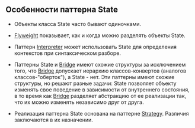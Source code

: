 ## Особенности паттерна State

* Объекты класса State часто бывают одиночками.

* [Flyweight] показывает, как и когда можно разделять объекты State.

* Паттерн [Interpreter] может использовать State для определения контекстов при синтаксическом разборе.

* Паттерны State и [Bridge] имеют схожие структуры за исключением того,
что [Bridge] допускает иерархию классов-конвертов (аналогов классов-"оберток"), а State - нет.
Эти паттерны имеют схожие структуры, но решают разные задачи:
State позволяет объекту изменять свое поведение в зависимости от внутреннего состояния,
в то время как [Bridge] разделяет абстракцию от ее реализации так, что их можно изменять независимо друг от друга.

* Реализация паттерна State основана на паттерне [Strategy]. Различия заключаются в их назначении.

[Flyweight]: https://github.com/AlvinGames/design-patterns-cpp/tree/master/Structural%20Patterns/Flyweight
[Interpreter]: https://github.com/AlvinGames/design-patterns-cpp/tree/master/Behavioral%20Patterns/Interpreter
[Bridge]: https://github.com/AlvinGames/design-patterns-cpp/tree/master/Structural%20Patterns/Bridge
[Strategy]: https://github.com/AlvinGames/design-patterns-cpp/tree/master/Behavioral%20Patterns/Strategy
